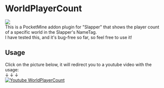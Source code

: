 # WorldPlayerCount
[![](https://poggit.pmmp.io/shield.state/WorldPlayerCount)](https://poggit.pmmp.io/p/WorldPlayerCount) <br/>
This is a PocketMine addon plugin for "Slapper" that shows the player count of a specific world in the Slapper's NameTag. <br/>
I have tested this, and it's bug-free so far, so feel free to use it!
## Usage
Click on the picture below, it will redirect you to a youtube video with the usage: <br>
↓ ↓ ↓ <br>
[![Youtube WorldPlayerCount](https://github.com/xXKHaLeD098Xx/WorldPlayerCount/blob/master/myicon.png)](https://www.youtube.com/watch?v=gHphDPJyFgM&t)

